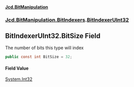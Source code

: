 #### [Jcd.BitManipulation](index.md 'index')
### [Jcd.BitManipulation.BitIndexers](Jcd.BitManipulation.BitIndexers.md 'Jcd.BitManipulation.BitIndexers').[BitIndexerUInt32](Jcd.BitManipulation.BitIndexers.BitIndexerUInt32.md 'Jcd.BitManipulation.BitIndexers.BitIndexerUInt32')

## BitIndexerUInt32.BitSize Field

The number of bits this type will index

```csharp
public const int BitSize = 32;
```

#### Field Value
[System.Int32](https://docs.microsoft.com/en-us/dotnet/api/System.Int32 'System.Int32')